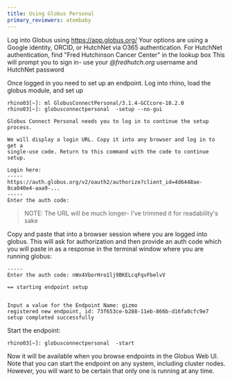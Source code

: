 ```yaml
---
title: Using Globus Personal
primary_reviewers: atombaby
---
```


Log into Globus using https://app.globus.org/
Your options are using a Google identity, ORCID, or HutchNet via O365 authentication.
For HutchNet authentication, find "Fred Hutchinson Cancer Center" in the lookup box
This will prompt you to sign in- use your _@fredhutch.org_ username and HutchNet password

Once logged in you need to set up an endpoint.  Log into rhino, load the globus module, and set up

```
rhino03[~]: ml GlobusConnectPersonal/3.1.4-GCCcore-10.2.0
rhino03[~]: globusconnectpersonal  -setup --no-gui

Globus Connect Personal needs you to log in to continue the setup process.

We will display a login URL. Copy it into any browser and log in to get a
single-use code. Return to this command with the code to continue setup.

Login here:
-----
https://auth.globus.org/v2/oauth2/authorize?client_id=4d6448ae-8ca040e4-aaa9-...
-----
Enter the auth code: 
```

> NOTE: The URL will be much longer- I've trimmed it for readability's sake

Copy and paste that into a browser session where you are logged into globus.  This will ask for authorization and then provide an auth code which you will paste in as a response in the terminal window where you are running globus:

```
-----
Enter the auth code: nWx4VborHro1lj9BKELcqFqvFbelvV

== starting endpoint setup


Input a value for the Endpoint Name: gizmo
registered new endpoint, id: 73f653ce-b288-11eb-866b-d16fa0cfc9e7
setup completed successfully
```

Start the endpoint:

```
rhino03[~]: globusconnectpersonal  -start
```

Now it will be available when you browse endpoints in the Globus Web UI.  Note that you can start the endpoint on any system, including cluster nodes.  However, you will want to be certain that only one is running at any time.


